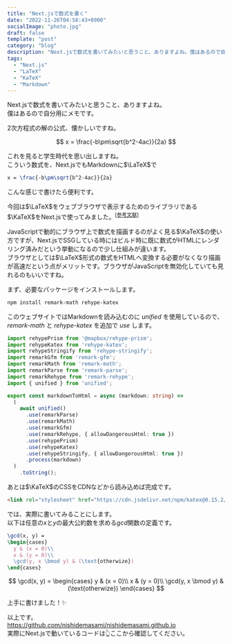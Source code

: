```yaml
---
title: "Next.jsで数式を書く"
date: "2022-11-26T04:58:43+0900"
socialImage: "photo.jpg"
draft: false
template: "post"
category: "blog"
description: "Next.jsで数式を書いてみたいと思うこと、ありますよね。僕はあるので自分用にメモです。"
tags:
  - "Next.js"
  - "LaTeX"
  - "KaTeX"
  - "Markdown"
---
```


Next.jsで数式を書いてみたいと思うこと、ありますよね。  
僕はあるので自分用にメモです。

2次方程式の解の公式、懐かしいですね。

$$
x = \frac{-b\pm\sqrt{b^2-4ac}}{2a}
$$

これを見ると学生時代を思い出しますね。  
こういう数式を、Next.jsでもMarkdownに$\LaTeX$で

```latex
x = \frac{-b\pm\sqrt{b^2-4ac}}{2a}
```

こんな感じで書けたら便利です。

今回は$\LaTeX$をウェブブラウザで表示するためのライブラリである$\KaTeX$をNext.jsで使ってみました。<sup>[<a target="_blank" href="https://www.amazon.co.jp/React-js%EF%BC%86Next-js%E8%B6%85%E5%85%A5%E9%96%80-%E7%AC%AC2%E7%89%88-%E6%8E%8C%E7%94%B0%E6%B4%A5%E8%80%B6%E4%B9%83-ebook/dp/B08XBNGYVH?__mk_ja_JP=%E3%82%AB%E3%82%BF%E3%82%AB%E3%83%8A&crid=1304MCUGBPN1M&keywords=next.js&qid=1670505884&sprefix=next.j%2Caps%2C195&sr=8-6&linkCode=ll1&tag=nishidemasami-22&linkId=1faf1c568d048e662fff7bffcc7794e3&language=ja_JP&ref_=as_li_ss_tl">参考文献</a>]</sup>

JavaScriptで動的にブラウザ上で数式を描画するのがよく見る$\KaTeX$の使い方ですが、Next.jsでSSGしている時にはビルド時に既に数式がHTMLにレンダリング済みだという挙動になるので少し仕組みが違います。  
ブラウザとしては$\LaTeX$形式の数式をHTMLへ変換する必要がなくなり描画が高速だという点がメリットです。ブラウザがJavaScriptを無効化していても見れるのもいいですね。

まず、必要なパッケージをインストールします。

```bash
npm install remark-math rehype-katex
```

このウェブサイトではMarkdownを読み込むのに _unified_ を使用しているので、 _remark-math_ と _rehype-katex_ を追加で _use_ します。

```typescript
import rehypePrism from '@mapbox/rehype-prism';
import rehypeKatex from 'rehype-katex';
import rehypeStringify from 'rehype-stringify';
import remarkGfm from 'remark-gfm';
import remarkMath from 'remark-math';
import remarkParse from 'remark-parse';
import remarkRehype from 'remark-rehype';
import { unified } from 'unified';

export const markdownToHtml = async (markdown: string) =>
  (
    await unified()
      .use(remarkParse)
      .use(remarkMath)
      .use(remarkGfm)
      .use(remarkRehype, { allowDangerousHtml: true })
      .use(rehypePrism)
      .use(rehypeKatex)
      .use(rehypeStringify, { allowDangerousHtml: true })
      .process(markdown)
  )
    .toString();
```

あとは$\KaTeX$のCSSをCDNなどから読み込めば完成です。

```html
<link rel="stylesheet" href="https://cdn.jsdelivr.net/npm/katex@0.15.2/dist/katex.min.css" crossOrigin="anonymous" />
```

では、実際に書いてみることにします。  
以下は任意の$x$と$y$の最大公約数を求める$gcd$関数の定義です。

```latex
\gcd(x, y) =
\begin{cases}
  y & (x = 0)\\
  x & (y = 0)\\
  \gcd(y, x \bmod y) & (\text{otherwize})
\end{cases}
```

$$
\gcd(x, y) =
\begin{cases}
  y & (x = 0)\\
  x & (y = 0)\\
  \gcd(y, x \bmod y) & (\text{otherwize})
\end{cases}
$$

上手に書けました！✨

以上です。  
<https://github.com/nishidemasami/nishidemasami.github.io>  
実際にNext.jsで動いているコードは👆ここから確認してください。

